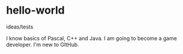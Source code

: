 # hello-world
ideas/tests

I know basics of Pascal, C++ and Java. I am going to become a game developer. I'm new to GItHub.
